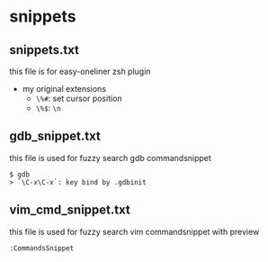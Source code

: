 # snippets

## snippets.txt

this file is for easy-oneliner zsh plugin

* my original extensions
  * `\%#`: set cursor position
  * `\%$`: `\n`

## gdb_snippet.txt

this file is used for fuzzy search gdb commandsnippet
```
$ gdb
> `\C-x\C-x`: key bind by .gdbinit
```

## vim_cmd_snippet.txt

this file is used for fuzzy search vim commandsnippet with preview

```
:CommandsSnippet
```

